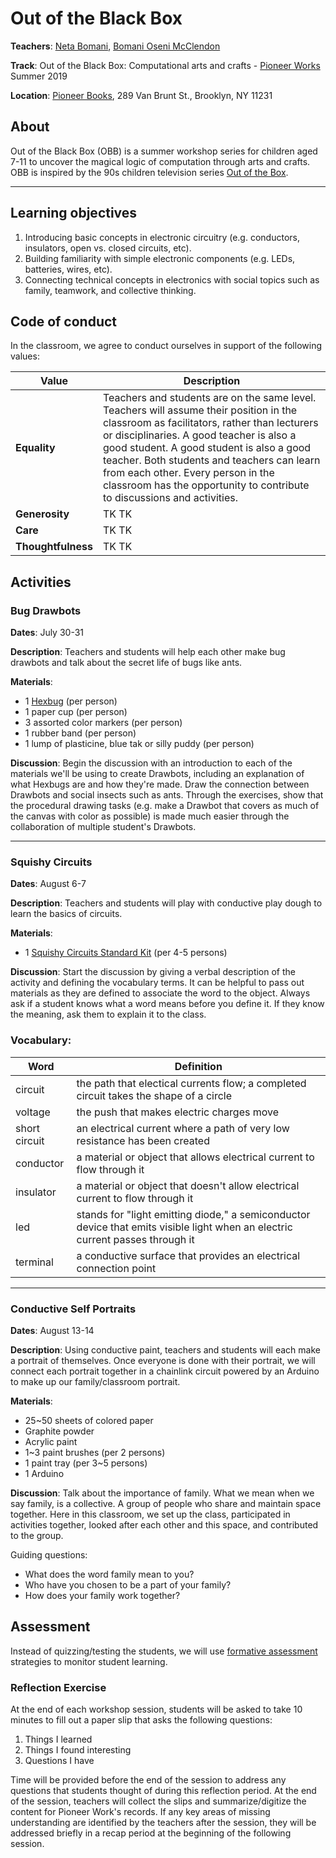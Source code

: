Out of the Black Box
======

**Teachers**: [Neta Bomani](https://netabomani.com), [Bomani Oseni McClendon](http://bomani.xyz/)

**Track**: Out of the Black Box: Computational arts and crafts - [Pioneer Works](https://pioneerworks.org) Summer 2019

**Location**: [Pioneer Books](https://pioneerworks.org/bookstore/), 289 Van Brunt St., Brooklyn, NY 11231

## About
Out of the Black Box (OBB) is a summer workshop series for children aged 7-11 to uncover the magical logic of computation through arts and crafts. OBB is inspired by the 90s children television series [Out of the Box](https://en.wikipedia.org/wiki/Out_of_the_Box_(TV_series)).

------

## Learning objectives
1) Introducing basic concepts in electronic circuitry (e.g. conductors, insulators, open vs. closed circuits, etc).
2) Building familiarity with simple electronic components (e.g. LEDs, batteries, wires, etc).
3) Connecting technical concepts in electronics with social topics such as family, teamwork, and collective thinking.

## Code of conduct
In the classroom, we agree to conduct ourselves in support of the following values:

Value | Description
--- | ---
**Equality** | Teachers and students are on the same level. Teachers will assume their position in the classroom as facilitators, rather than lecturers or disciplinaries. A good teacher is also a good student. A good student is also a good teacher. Both students and teachers can learn from each other. Every person in the classroom has the opportunity to contribute to discussions and activities. 
**Generosity** | TK TK
**Care** | TK TK
**Thoughtfulness** | TK TK


## Activities 
### Bug Drawbots
**Dates**: July 30-31

**Description**: Teachers and students will help each other make bug drawbots and talk about the secret life of bugs like ants.

**Materials**:
- 1 [Hexbug](https://www.hexbug.com/hexbug-nano-nitro-five-pack.html) (per person)
- 1 paper cup (per person)
- 3 assorted color markers (per person)
- 1 rubber band (per person)
- 1 lump of plasticine, blue tak or silly puddy (per person)

**Discussion**: Begin the discussion with an introduction to each of the materials we'll be using to create Drawbots, including an explanation of what Hexbugs are and how they're made. Draw the connection between Drawbots and social insects such as ants. Through the exercises, show that the procedural drawing tasks (e.g. make a Drawbot that covers as much of the canvas with color as possible) is made much easier through the collaboration of multiple student's Drawbots. 

-----

### Squishy Circuits
**Dates**: August 6-7

**Description**: Teachers and students will play with conductive play dough to learn the basics of circuits. 

**Materials**:
- 1 [Squishy Circuits Standard Kit](https://squishycircuits.com/collections/kits/products/standard-kit) (per 4-5 persons)

**Discussion**: Start the discussion by giving a verbal description of the activity and defining the vocabulary terms. It can be helpful to pass out materials as they are defined to associate the word to the object. Always ask if a student knows what a word means before you define it. If they know the meaning, ask them to explain it to the class.

### Vocabulary:
Word | Definition
--- | ---
circuit | the path that electical currents flow; a completed circuit takes the shape of a circle
voltage | the push that makes electric charges move
short circuit | an electrical current where a path of very low resistance has been created
conductor | a material or object that allows electrical current to flow through it
insulator | a material or object that doesn't allow electrical current to flow through it
led | stands for "light emitting diode," a semiconductor device that emits visible light when an electric current passes through it
terminal | a conductive surface that provides an electrical connection point

------

### Conductive Self Portraits
**Dates**: August 13-14

**Description**: Using conductive paint, teachers and students will each make a portrait of themselves. Once everyone is done with their portrait, we will connect each portrait together in a chainlink circuit powered by an Arduino to make up our family/classroom portrait.

**Materials**: 
- 25~50 sheets of colored paper
- Graphite powder
- Acrylic paint
- 1~3 paint brushes (per 2 persons)
- 1 paint tray (per 3~5 persons)
- 1 Arduino

**Discussion**: Talk about the importance of family. What we mean when we say family, is a collective. A group of people who share and maintain space together. Here in this classroom, we set up the class, participated in activities together, looked after each other and this space, and contributed to the group. 

  Guiding questions:
- What does the word family mean to you? 
- Who have you chosen to be a part of your family? 
- How does your family work together? 

## Assessment
Instead of quizzing/testing the students, we will use [formative assessment](https://www.cmu.edu/teaching/assessment/basics/formative-summative.html) strategies to monitor student learning.

### Reflection Exercise
At the end of each workshop session, students will be asked to take 10 minutes to fill out a paper slip that asks the following questions:
1) Things I learned
2) Things I found interesting
3) Questions I have

Time will be provided before the end of the session to address any questions that students thought of during this reflection period. At the end of the session, teachers will collect the slips and summarize/digitize the content for Pioneer Work's records. If any key areas of missing understanding are identified by the teachers after the session, they will be addressed briefly in a recap period at the beginning of the following session.